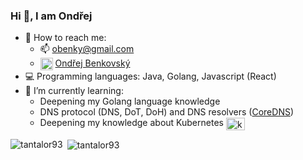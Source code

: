 ### Hi 👋, I am Ondřej

- 👤 How to reach me: 
  - 📫  obenky@gmail.com
  - <a href="https://www.linkedin.com/in/ond%C5%99ej-benkovsk%C3%BD-5b0842ba" target="blank"><img align="center" src="https://cdn.jsdelivr.net/npm/simple-icons@3.0.1/icons/linkedin.svg" alt="Tantalor93" height="20" width="20" /></a> [Ondřej Benkovský](https://www.linkedin.com/in/ond%C5%99ej-benkovsk%C3%BD-5b0842ba/)
- 💻 Programming languages: Java, Golang, Javascript (React)
- 🌱  I’m currently learning:
  - Deepening my Golang language knowledge
  - DNS protocol (DNS, DoT, DoH) and DNS resolvers ([CoreDNS](https://github.com/coredns/coredns))
  - Deepening my knowledge about Kubernetes <a href="https://kubernetes.io/" target="blank"><img align="center" src="https://cdn.jsdelivr.net/npm/simple-icons@3.0.1/icons/kubernetes.svg" alt="kubernetes" height="20" width="30" /></a>


<p><img align="left" src="https://github-readme-stats.vercel.app/api/top-langs/?username=tantalor93&layout=compact&count_private=true" alt="tantalor93" /</p> 
<p>&nbsp;<img align="center" src="https://github-readme-stats.vercel.app/api?username=tantalor93&show_icons=true&count_private=true" alt="tantalor93" /></p> 

